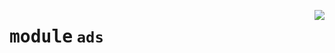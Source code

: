 <!-- markdownlint-disable -->

<a href="https://github.com/pinterest/pinterest-python-sdk/blob/main/docs/pinterest/pinterest/ads/__init__.py"><img align="right" style="float:right;" src="https://img.shields.io/badge/-source-cccccc?style=flat-square"></a>

# <kbd>module</kbd> `ads`






